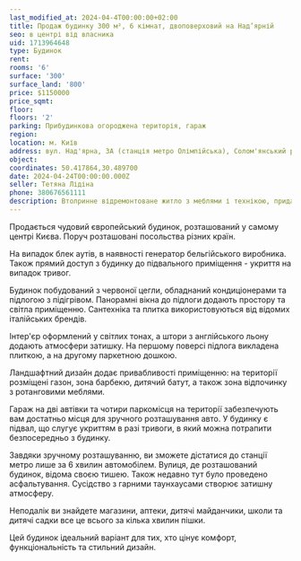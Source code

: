 ```yaml
---
last_modified_at: 2024-04-4T00:00:00+02:00
title: Продаж будинку 300 м², 6 кімнат, двоповерховий на Над’ярній
seo: в центрі від власника
uid: 1713964648
type: Будинок
rent:
rooms: '6'
surface: '300'
surface_land: '800'
price: $1150000
price_sqmt:
floor:
floors: '2'
parking: Прибудинкова огороджена територія, гараж
region:
location: м. Київ
address: вул. Над'ярна, 3А (станція метро Олімпійська), Солом'янський район
object:
coordinates: 50.417864,30.489700
date: 2024-04-24T00:00:00.000Z
seller: Тетяна Лідіна
phone: 380676561111
description: Втолринне відремонтоване житло з меблями і технікою, придатне і готове для проживання
---
```


Продається чудовий європейський будинок, розташований у самому центрі Києва. Поруч розташовані посольства різних країн.

На випадок блек аутів, в наявності генератор бельгійського виробника. Також прямий доступ з будинку до підвального приміщення - укриття на випадок тривог.

Будинок побудований з червоної цегли, обладнаний кондиціонерами та підлогою з підігрівом. Панорамні вікна до підлоги додають простору та світла приміщенню. Сантехніка та плитка використовуються від відомих італійських брендів.

Інтер'єр оформлений у світлих тонах, а штори з англійського льону додають атмосфери затишку. На першому поверсі підлога викладена плиткою, а на другому паркетною дошкою.

Ландшафтний дизайн додає привабливості приміщенню: на території розміщені газон, зона барбекю, дитячий батут, а також зона відпочинку з ротанговими меблями.

Гараж на дві автівки та чотири паркомісця на території забезпечують вам достатньо місця для зручного розташування авто. У будинку є підвал, що слугує укриттям в разі тривоги, в який можна потрапити безпосередньо з будинку.

Завдяки зручному розташуванню, ви зможете дістатися до станції метро лише за 6 хвилин автомобілем. Вулиця, де розташований будинок, відома своєю тишею. Також недавно тут було проведено асфальтування. Сусідство з гарними таунхаусами створює затишну атмосферу.

Неподалік ви знайдете магазини, аптеки, дитячі майданчики, школи та дитячі садки все це всього за кілька хвилин пішки.

Цей будинок ідеальний варіант для тих, хто цінує комфорт, функціональність та стильний дизайн.
